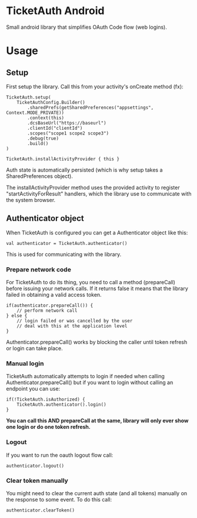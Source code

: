 # TicketAuth Android

Small android library that simplifies OAuth Code flow (web logins).

# Usage

## Setup

First setup the library. Call this from your activity's onCreate method (fx):
```
TicketAuth.setup(
    TicketAuthConfig.Builder()
        .sharedPrefs(getSharedPreferences("appsettings", Context.MODE_PRIVATE))
        .context(this)
        .dcsBaseUrl("https://baseurl")
        .clientId("clientId")
        .scopes("scope1 scope2 scope3")
        .debug(true)
        .build()
)

TicketAuth.installActivityProvider { this }
```

Auth state is automatically persisted (which is why setup takes a SharedPreferences object).

The installActivityProvider method uses the provided activity to register "startActivityForResult" handlers,
which the library use to communicate with the system browser.


## Authenticator object
When TicketAuth is configured you can get a Authenticator object like this:

```
val authenticator = TicketAuth.authenticator()
```
This is used for communicating with the library.

### Prepare network code
For TicketAuth to do its thing, you need to call a method (prepareCall) before issuing
your network calls. If it returns false it means that the library failed in obtaining
a valid access token. 

```
if(authenticator.prepareCall()) {
    // perform network call
} else {
    // login failed or was cancelled by the user
    // deal with this at the application level
}
```

Authenticator.prepareCall() works by blocking the caller until token refresh or login can take place.

### Manual login

TicketAuth automatically attempts to login if needed when calling Authenticator.prepareCall()
but if you want to login without calling an endpoint you can use:

```
if(!TicketAuth.isAuthorized) {
    TicketAuth.authenticator().login()
}
```

__You can call this AND prepareCall at the same, 
library will only ever show one login or do one token refresh.__

### Logout
If you want to run the oauth logout flow call:
```
authenticator.logout()
```

### Clear token manually
You might need to clear the current auth state (and all tokens) manually on the response
to some event. To do this call:

```
authenticator.clearToken()
```

